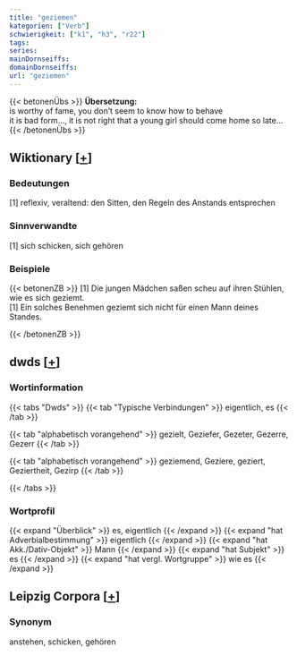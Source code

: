 ```yaml
---
title: "geziemen"
kategorien: ["Verb"]
schwierigkeit: ["k1", "h3", "r22"]
tags:
series:
mainDornseiffs:
domainDornseiffs:
url: "geziemen"
---
```


{{< betonenÜbs >}}
**Übersetzung:**  
is worthy of fame, you don’t seem to know how to behave  
it is bad form..., it is not right that a young girl should come home so late...  
{{< /betonenÜbs >}}

## Wiktionary [[+](https://de.wiktionary.org/wiki/geziemen)]

### Bedeutungen
[1] reflexiv, veraltend: den Sitten, den Regeln des Anstands entsprechen  

### Sinnverwandte
[1] sich schicken, sich gehören  

### Beispiele
{{< betonenZB >}}
[1] Die jungen Mädchen saßen scheu auf ihren Stühlen, wie es sich geziemt.  
[1] Ein solches Benehmen geziemt sich nicht für einen Mann deines Standes.  

{{< /betonenZB >}}


## dwds [[+](https://www.dwds.de/wb/geziemen)]

### Wortinformation
{{< tabs "Dwds" >}}
{{< tab "Typische Verbindungen" >}}
eigentlich, es
{{< /tab >}}

{{< tab "alphabetisch vorangehend" >}}
gezielt, Geziefer, Gezeter, Gezerre, Gezerr
{{< /tab >}}

{{< tab "alphabetisch vorangehend" >}}
geziemend, Geziere, geziert, Geziertheit, Gezirp
{{< /tab >}}

{{< /tabs >}}

### Wortprofil
{{< expand "Überblick" >}} es, eigentlich {{< /expand >}}
{{< expand "hat Adverbialbestimmung" >}} eigentlich {{< /expand >}}
{{< expand "hat Akk./Dativ-Objekt" >}} Mann {{< /expand >}}
{{< expand "hat Subjekt" >}} es {{< /expand >}}
{{< expand "hat vergl. Wortgruppe" >}} wie es {{< /expand >}}

## Leipzig Corpora [[+](https://corpora.uni-leipzig.de/en/res?word=geziemen&corpusId=deu_newscrawl-public_2018)]


### Synonym
anstehen, schicken, gehören


